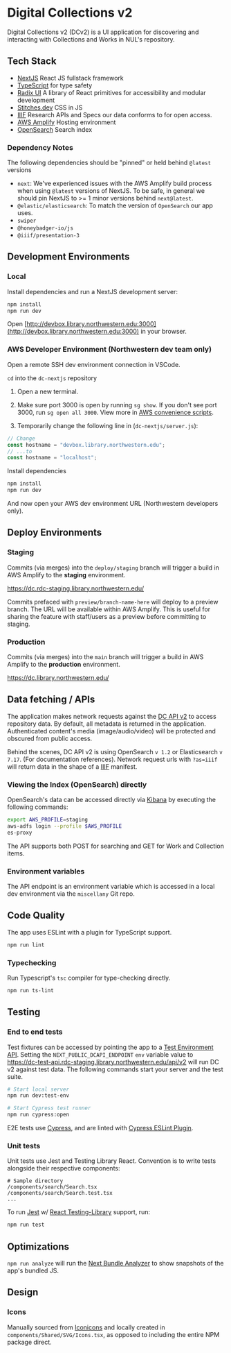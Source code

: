 # Digital Collections v2

Digital Collections v2 (DCv2) is a UI application for discovering and interacting with Collections and Works in NUL's repository.

## Tech Stack

- [NextJS](https://nextjs.org/) React JS fullstack framework
- [TypeScript](https://www.typescriptlang.org/) for type safety
- [Radix UI](https://www.radix-ui.com/) A library of React primitives for accessibility and modular development
- [Stitches.dev](https://stitches.dev/) CSS in JS
- [IIIF](https://iiif.io/) Research APIs and Specs our data conforms to for open access.
- [AWS Amplify](https://aws.amazon.com/amplify/) Hosting environment
- [OpenSearch](https://opensearch.org/) Search index

### Dependency Notes

The following dependencies should be "pinned" or held behind `@latest` versions

- `next`: We've experienced issues with the AWS Amplify build process when using `@latest` versions of NextJS. To be safe, in general we should pin NextJS to >= 1 minor versions behind `next@latest`.
- `@elastic/elasticsearch`: To match the version of `OpenSearch` our app uses.
- `swiper`
- `@honeybadger-io/js`
- `@iiif/presentation-3`

## Development Environments

### Local

Install dependencies and run a NextJS development server:

```bash
npm install
npm run dev
```

Open [http://devbox.library.northwestern.edu:3000](http://devbox.library.northwestern.edu:3000) in your browser.

### AWS Developer Environment (Northwestern dev team only)

Open a remote SSH dev environment connection in VSCode.

`cd` into the `dc-nextjs` repository

1. Open a new terminal.

2. Make sure port 3000 is open by running `sg show`. If you don't see port 3000, run `sg open all 3000`. View more in [AWS convenience scripts](https://github.com/nulib/aws-developer-environment#convenience-scripts).

3. Temporarily change the following line in (`dc-nextjs/server.js`):

```js
// Change
const hostname = "devbox.library.northwestern.edu";
// ...to
const hostname = "localhost";
```

Install dependencies

```bash
npm install
npm run dev
```

And now open your AWS dev environment URL (Northwestern developers only).

## Deploy Environments

### Staging

Commits (via merges) into the `deploy/staging` branch will trigger a build in AWS Amplify to the **staging** environment.

https://dc.rdc-staging.library.northwestern.edu/

Commits prefaced with `preview/branch-name-here` will deploy to a preview branch. The URL will be available within AWS Amplify. This is useful for sharing the feature with staff/users as a preview before committing to staging.

### Production

Commits (via merges) into the `main` branch will trigger a build in AWS Amplify to the **production** environment.

https://dc.library.northwestern.edu/

## Data fetching / APIs

The application makes network requests against the [DC API v2](https://github.com/nulib/dc-api-v2) to access repository data. By default, all metadata is returned in the application. Authenticated content's media (image/audio/video) will be protected and obscured from public access.

Behind the scenes, DC API v2 is using OpenSearch `v 1.2` or Elasticsearch `v 7.17`. (For documentation references). Network request urls with `?as=iiif` will return data in the shape of a [IIIF](https://iiif.io/) manifest.

### Viewing the Index (OpenSearch) directly

OpenSearch's data can be accessed directly via [Kibana](https://www.elastic.co/kibana/) by executing the following commands:

```bash
export AWS_PROFILE=staging
aws-adfs login --profile $AWS_PROFILE
es-proxy
```

The API supports both POST for searching and GET for Work and Collection items.

### Environment variables

The API endpoint is an environment variable which is accessed in a local dev environment via the `miscellany` Git repo.

## Code Quality

The app uses ESLint with a plugin for TypeScript support.

```bash
npm run lint
```

### Typechecking

Run Typescript's `tsc` compiler for type-checking directly.

```bash
npm run ts-lint
```

## Testing

### End to end tests

Test fixtures can be accessed by pointing the app to a [Test Environment API](https://github.com/nulib/dc-test-environment). Setting the `NEXT_PUBLIC_DCAPI_ENDPOINT` `env` variable value to https://dc-test-api.rdc-staging.library.northwestern.edu/api/v2 will run DC v2 against test data. The following commands start your server and the test suite.

```bash
# Start local server
npm run dev:test-env

# Start Cypress test runner
npm run cypress:open
```

E2E tests use [Cypress](https://docs.cypress.io/), and are linted with [Cypress ESLint Plugin](https://github.com/cypress-io/eslint-plugin-cypress).

### Unit tests

Unit tests use Jest and Testing Library React. Convention is to write tests alongside their respective components:

```
# Sample directory
/components/search/Search.tsx
/components/search/Search.test.tsx
...
```

To run [Jest](https://jestjs.io/) w/ [React Testing-Library](https://testing-library.com/docs/react-testing-library/intro/) support, run:

```bash
npm run test
```

## Optimizations

`npm run analyze` will run the [Next Bundle Analyzer](https://github.com/vercel/next.js/tree/canary/packages/next-bundle-analyzer) to show snapshots of the app's bundled JS.

## Design

### Icons

Manually sourced from [Iconicons](https://ionic.io/ionicons) and locally created in `components/Shared/SVG/Icons.tsx`, as opposed to including the entire NPM package direct.
